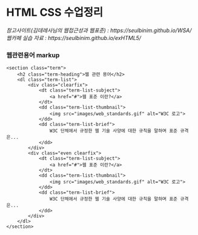 <h1>HTML CSS 수업정리 </h1>
<cite>참고사이트(김데레사님의 웹접근성과 웹표준) : https://seulbinim.github.io/WSA/ </cite><br>
<cite>웹카페 실습 자료 : https://seulbinim.github.io/exHTML5/</cite>

### 웹관련용어 markup
```
<section class="term">
    <h2 class="term-heading">웹 관련 용어</h2>
    <dl class="term-list">
        <div class="clearfix">
            <dt class="term-list-subject">
                <a href="#">웹 표준 이란?</a>
            </dt>
            <dd class="term-list-thumbnail">
                <img src="images/web_standards.gif" alt="W3C 로고">
            </dd>
            <dd class="term-list-brief">
                W3C 단체에서 규정한 웹 기술 사양에 대한 규칙을 말하며 표준 규격은...
            </dd>
        </div>
        <div class="even clearfix">
            <dt class="term-list-subject">
                <a href="#">웹 표준 이란?</a>
            </dt>
            <dd class="term-list-thumbnail">
                <img src="images/web_standards.gif" alt="W3C 로고">
            </dd>
            <dd class="term-list-brief">
                W3C 단체에서 규정한 웹 기술 사양에 대한 규칙을 말하며 표준 규격은...
            </dd>
        </div>
    </dl>
</section>
```